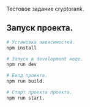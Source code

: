 Тестовое задание cryptorank.

## Запуск проекта.

```bash
# Установка зависимостей.
npm install

# Запуск в development моде.
npm run dev

# Билд проекта.
npm run build.

# Старт проекта проекта.
npm run start.
```
